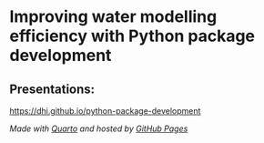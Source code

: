 # Improving water modelling efficiency with Python package development

## Presentations:

<https://dhi.github.io/python-package-development>

*Made with [Quarto](https://quarto.org/) and hosted by [GitHub Pages](https://pages.github.com/)*
